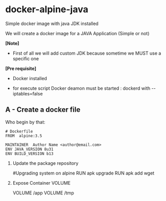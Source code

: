 # docker-alpine-java
Simple docker image with java JDK installed

We will create a docker image for a JAVA Application (Simple or not)

**[Note]**
- First of all we will add custom JDK because  sometime we MUST use a specific one



**[Pre requisite]**
- Docker installed

- for execute script Docker deamon must be started : dockerd with  --iptables=false



## A - Create a docker file 
Who begin by that:

    # Dockerfile
    FROM  alpine:3.5

    MAINTAINER  Author Name <author@email.com>
    ENV JAVA_VERSION 8u31
    ENV BUILD_VERSION b13


1. Update the package repository

    #Upgrading system on alpine
    RUN apk upgrade
    RUN apk add wget

2. Expose Container VOLUME

    VOLUME /app
    VOLUME /tmp

